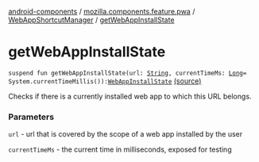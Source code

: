 [android-components](../../index.md) / [mozilla.components.feature.pwa](../index.md) / [WebAppShortcutManager](index.md) / [getWebAppInstallState](./get-web-app-install-state.md)

# getWebAppInstallState

`suspend fun getWebAppInstallState(url: `[`String`](https://kotlinlang.org/api/latest/jvm/stdlib/kotlin/-string/index.html)`, currentTimeMs: `[`Long`](https://kotlinlang.org/api/latest/jvm/stdlib/kotlin/-long/index.html)` = System.currentTimeMillis()): `[`WebAppInstallState`](-web-app-install-state/index.md) [(source)](https://github.com/mozilla-mobile/android-components/blob/master/components/feature/pwa/src/main/java/mozilla/components/feature/pwa/WebAppShortcutManager.kt#L206)

Checks if there is a currently installed web app to which this URL belongs.

### Parameters

`url` - url that is covered by the scope of a web app installed by the user

`currentTimeMs` - the current time in milliseconds, exposed for testing